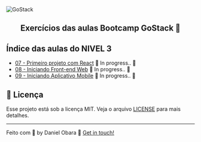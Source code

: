 <img alt="GoStack" src="https://storage.googleapis.com/golden-wind/bootcamp-gostack/header-desafios.png" />
<h2 align="center">
  Exercícios das aulas Bootcamp GoStack 🚀
</h2>

## Índice das aulas do NIVEL 3

- [07 - Primeiro projeto com React](https://github.com/DanielObara/bootcamp-gostack-exercicios/tree/master/nivel-3/aula-7-primeiro-projeto-react) :construction: In progress.. :construction:
- [08 - Iniciando Front-end Web]() :construction: In progress.. :construction:
- [09 - Iniciando Aplicativo Mobile]() :construction: In progress.. :construction:

## :memo: Licença

Esse projeto está sob a licença MIT. Veja o arquivo [LICENSE](LICENSE) para mais detalhes.

---

Feito com 💜 by Daniel Obara :wave: [Get in touch!](https://www.linkedin.com/in/danielobara/)
